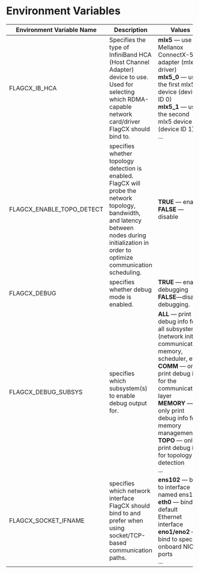# Environment Variables

| Environment Variable Name | Description                                                  | Values                                                       |
| ------------------------- | ------------------------------------------------------------ | ------------------------------------------------------------ |
| FLAGCX_IB_HCA             | Specifies the type of InfiniBand HCA (Host Channel Adapter) device to use. Used for selecting which RDMA-capable network card/driver FlagCX should bind to. | **mlx5** — use Mellanox ConnectX-5 adapter (mlx5 driver)<br/>**mlx5_0** — use the first mlx5 device (device ID 0)<br/>**mlx5_1** — use the second mlx5 device (device ID 1)<br/>… |
| FLAGCX_ENABLE_TOPO_DETECT | specifies whether topology detection is enabled. FlagCX will probe the network topology, bandwidth, and latency between nodes during initialization in order to optimize communication scheduling. | **TRUE** — enable<br />**FALSE** — disable                   |
| FLAGCX_DEBUG              | specifies whether debug mode is enabled.                     | **TRUE** — enable debugging<br />**FALSE**—disable debugging. |
| FLAGCX_DEBUG_SUBSYS       | specifies which subsystem(s) to enable debug output for.     | **ALL** — print debug info for all subsystems (network init, communication, memory, scheduler, etc.)<br/>**COMM** — only print debug info for the communication layer<br/>**MEMORY** — only print debug info for memory management<br/>**TOPO** — only print debug info for topology detection<br />... |
| FLAGCX_SOCKET_IFNAME      | specifies which network interface FlagCX should bind to and prefer when using socket/TCP-based communication paths. | **ens102** — bind to interface named ens102<br/>**eth0** — bind to default Ethernet interface<br/>**eno1/eno2** — bind to specific onboard NIC ports<br/>… |